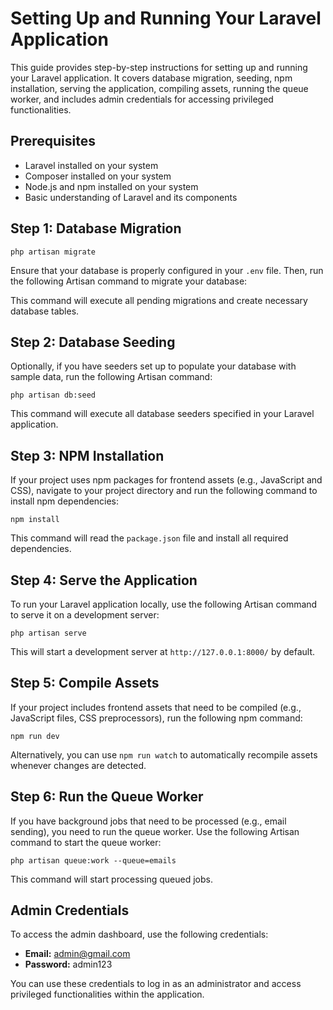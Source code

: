 # Setting Up and Running Your Laravel Application

This guide provides step-by-step instructions for setting up and running your Laravel application. It covers database migration, seeding, npm installation, serving the application, compiling assets, running the queue worker, and includes admin credentials for accessing privileged functionalities.

## Prerequisites

- Laravel installed on your system
- Composer installed on your system
- Node.js and npm installed on your system
- Basic understanding of Laravel and its components

## Step 1: Database Migration
`php artisan migrate`

Ensure that your database is properly configured in your `.env` file. Then, run the following Artisan command to migrate your database:


This command will execute all pending migrations and create necessary database tables.

## Step 2: Database Seeding

Optionally, if you have seeders set up to populate your database with sample data, run the following Artisan command:

`php artisan db:seed`

This command will execute all database seeders specified in your Laravel application.

## Step 3: NPM Installation

If your project uses npm packages for frontend assets (e.g., JavaScript and CSS), navigate to your project directory and run the following command to install npm dependencies:

`npm install`

This command will read the `package.json` file and install all required dependencies.

## Step 4: Serve the Application

To run your Laravel application locally, use the following Artisan command to serve it on a development server:

`php artisan serve`

This will start a development server at `http://127.0.0.1:8000/` by default.

## Step 5: Compile Assets

If your project includes frontend assets that need to be compiled (e.g., JavaScript files, CSS preprocessors), run the following npm command:

`npm run dev`

Alternatively, you can use `npm run watch` to automatically recompile assets whenever changes are detected.

## Step 6: Run the Queue Worker

If you have background jobs that need to be processed (e.g., email sending), you need to run the queue worker. Use the following Artisan command to start the queue worker:

`php artisan queue:work --queue=emails`

This command will start processing queued jobs.

## Admin Credentials

To access the admin dashboard, use the following credentials:

- **Email:** admin@gmail.com
- **Password:** admin123

You can use these credentials to log in as an administrator and access privileged functionalities within the application.


